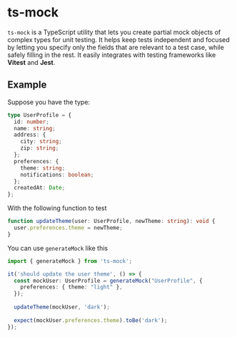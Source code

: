 # ts-mock

`ts-mock` is a TypeScript utility that lets you create partial mock objects of complex types for unit testing. 
It helps keep tests independent and focused by letting you specify only the fields that are relevant to a test case, while safely filling in the rest. 
It easily integrates with testing frameworks like **Vitest** and **Jest**.

## Example

Suppose you have the type:
```ts
type UserProfile = {
  id: number;
  name: string;
  address: {
    city: string;
    zip: string;
  };
  preferences: {
    theme: string;
    notifications: boolean;
  };
  createdAt: Date;
};
```

With the following function to test
```ts
function updateTheme(user: UserProfile, newTheme: string): void {
  user.preferences.theme = newTheme;
}
```

You can use `generateMock` like this
```ts
import { generateMock } from 'ts-mock';

it('should update the user theme', () => {
  const mockUser: UserProfile = generateMock("UserProfile", {
    preferences: { theme: "light" },
  });
  
  updateTheme(mockUser, 'dark');
  
  expect(mockUser.preferences.theme).toBe('dark');
});
```
